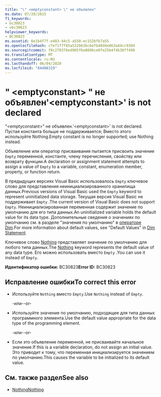 ```yaml
---
title: "\" <emptyconstant> \" не объявлен"
ms.date: 07/20/2015
f1_keywords:
- bc30823
- vbc30823
helpviewer_keywords:
- BC30823
ms.assetid: 6e1b4f7f-e483-44c5-a550-ec152bfb7a55
ms.openlocfilehash: c7ef1f7f85a532b63bc6efb48d4e863a44cc930d
ms.sourcegitcommit: f8c270376ed905f6a8896ce0fe25b4f4b38ff498
ms.translationtype: MT
ms.contentlocale: ru-RU
ms.lasthandoff: 06/04/2020
ms.locfileid: "84408319"
---
```

# <a name="emptyconstant-is-not-declared"></a><span data-ttu-id="55b81-102">" \<emptyconstant> " не объявлен</span><span class="sxs-lookup"><span data-stu-id="55b81-102">'\<emptyconstant>' is not declared</span></span>
<span data-ttu-id="55b81-103">"\<emptyconstant>" не объявлен.</span><span class="sxs-lookup"><span data-stu-id="55b81-103">'\<emptyconstant>' is not declared.</span></span> <span data-ttu-id="55b81-104">Пустая константа больше не поддерживается; Вместо этого используйте Nothing.</span><span class="sxs-lookup"><span data-stu-id="55b81-104">Empty constant is no longer supported; use Nothing instead.</span></span>  
  
 <span data-ttu-id="55b81-105">Объявление или оператор присваивания пытается присвоить значение `Empty` переменной, константе, члену перечисления, свойству или возврату функции.</span><span class="sxs-lookup"><span data-stu-id="55b81-105">A declaration or assignment statement attempts to assign a value of `Empty` to a variable, constant, enumeration member, property, or function return.</span></span>  
  
 <span data-ttu-id="55b81-106">В предыдущих версиях Visual Basic использовалось `Empty` ключевое слово для представления неинициализированного хранилища данных.</span><span class="sxs-lookup"><span data-stu-id="55b81-106">Previous versions of Visual Basic used the `Empty` keyword to represent uninitialized data storage.</span></span> <span data-ttu-id="55b81-107">Текущая версия Visual Basic не поддерживает `Empty` .</span><span class="sxs-lookup"><span data-stu-id="55b81-107">The current version of Visual Basic does not support `Empty`.</span></span> <span data-ttu-id="55b81-108">Неинициализированная переменная содержит значение по умолчанию для его типа данных.</span><span class="sxs-lookup"><span data-stu-id="55b81-108">An uninitialized variable holds the default value for its data type.</span></span> <span data-ttu-id="55b81-109">Дополнительные сведения о значениях по умолчанию см. в разделе "значения по умолчанию" в [операторе Dim](../language-reference/statements/dim-statement.md).</span><span class="sxs-lookup"><span data-stu-id="55b81-109">For more information about default values, see "Default Values" in [Dim Statement](../language-reference/statements/dim-statement.md).</span></span>  
  
 <span data-ttu-id="55b81-110">Ключевое слово [Nothing](../language-reference/nothing.md) представляет значение по умолчанию для любого типа данных.</span><span class="sxs-lookup"><span data-stu-id="55b81-110">The [Nothing](../language-reference/nothing.md) keyword represents the default value of any data type.</span></span> <span data-ttu-id="55b81-111">Его можно использовать вместо `Empty` .</span><span class="sxs-lookup"><span data-stu-id="55b81-111">You can use it instead of `Empty`.</span></span>  
  
 <span data-ttu-id="55b81-112">**Идентификатор ошибки:** BC30823</span><span class="sxs-lookup"><span data-stu-id="55b81-112">**Error ID:** BC30823</span></span>  
  
## <a name="to-correct-this-error"></a><span data-ttu-id="55b81-113">Исправление ошибки</span><span class="sxs-lookup"><span data-stu-id="55b81-113">To correct this error</span></span>  
  
- <span data-ttu-id="55b81-114">Используйте `Nothing` вместо `Empty`.</span><span class="sxs-lookup"><span data-stu-id="55b81-114">Use `Nothing` instead of `Empty`.</span></span>  
  
     <span data-ttu-id="55b81-115">-или-</span><span class="sxs-lookup"><span data-stu-id="55b81-115">-or-</span></span>  
  
- <span data-ttu-id="55b81-116">Используйте значение по умолчанию, подходящее для типа данных программного элемента.</span><span class="sxs-lookup"><span data-stu-id="55b81-116">Use the default value appropriate for the data type of the programming element.</span></span>  
  
     <span data-ttu-id="55b81-117">-или-</span><span class="sxs-lookup"><span data-stu-id="55b81-117">-or-</span></span>  
  
- <span data-ttu-id="55b81-118">Если это объявление переменной, не присваивайте начальное значение.</span><span class="sxs-lookup"><span data-stu-id="55b81-118">If this is a variable declaration, do not assign an initial value.</span></span> <span data-ttu-id="55b81-119">Это приводит к тому, что переменная инициализируется значением по умолчанию.</span><span class="sxs-lookup"><span data-stu-id="55b81-119">This causes the variable to be initialized to its default value.</span></span>  
  
## <a name="see-also"></a><span data-ttu-id="55b81-120">См. также раздел</span><span class="sxs-lookup"><span data-stu-id="55b81-120">See also</span></span>

- [<span data-ttu-id="55b81-121">Nothing</span><span class="sxs-lookup"><span data-stu-id="55b81-121">Nothing</span></span>](../language-reference/nothing.md)

